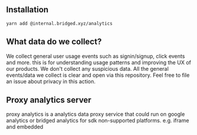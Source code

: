 ## Installation

```
yarn add @internal.bridged.xyz/analytics
```

## What data do we collect?

We collect general user usage events such as signin/signup, click events and more. this is for understanding usage patterns and improving the UX of our products.
We don't collect any suspicious data. All the general events/data we collect is clear and open via this repository. Feel free to file an issue about privacy in this action.

## Proxy analytics server

proxy analytics is a analytics data proxy service that could run on google analytics or bridged analytics for sdk non-supported platforms. e.g. iframe and embedded
